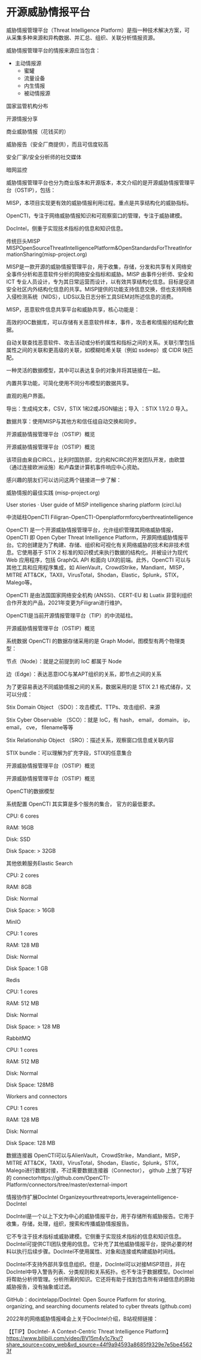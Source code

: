 # 开源威胁情报平台

威胁情报管理平台（Threat Intelligence Platform）是指一种技术解决方案，可从采集多种来源和异构数据、并汇总、组织、关联分析情报资源。

威胁情报管理平台的情报来源应当包含：    
- 主动情报源
  - 蜜罐
  - 流量设备
  - 内生情报
  - 被动情报源

国家监管机构分布

开源情报分享

商业威胁情报（花钱买的）

威胁报告（安全厂商提供），而且可信度较高

安全厂家/安全分析师的社交媒体

暗网监控



威胁情报管理平台也分为商业版本和开源版本，本文介绍的是开源威胁情报管理平台（OSTIP），包括：

MISP，本项目实现更有效的威胁情报利用过程。重点是共享结构化的威胁指标。

OpenCTI，专注于网络威胁情报知识和可观察窗口的管理，专注于威胁建模。

DocIntel，侧重于实现技术指标的信息和知识信息。



传统巨头MISP
MISPOpenSourceThreatIntelligencePlatform&OpenStandardsForThreatInformationSharing(misp-project.org)

MISP是一款开源的威胁情报管理平台，用于收集，存储，分发和共享有关网络安全事件分析和恶意软件分析的网络安全指标和威胁。MISP 由事件分析师、安全和 ICT 专业人员设计，专为其日常运营而设计，以有效共享结构化信息。目标是促进安全社区内外结构化信息的共享。MISP提供的功能支持信息交换，但也支持网络入侵检测系统（NIDS），LIDS以及日志分析工具SIEM对所述信息的消费。

MISP，恶意软件信息共享平台和威胁共享，核心功能是：



高效的IOC数据库，可以存储有关恶意软件样本，事件，攻击者和情报的结构化数据。



自动关联查找恶意软件、攻击活动或分析的属性和指标之间的关系。关联引擎包括属性之间的关联和更高级的关联，如模糊哈希关联（例如 ssdeep）或 CIDR 块匹配。



一种灵活的数据模型，其中可以表达复杂的对象并将其链接在一起。



内置共享功能，可简化使用不同分布模型的数据共享。



直观的用户界面。



导出：生成纯文本，CSV，STIX 1和2或JSON输出；导入 ：STIX 1.1/2.0 导入。



数据共享：使用MISP与其他方和信任组自动交换和同步。


开源威胁情报管理平台（OSTIP）概览

开源威胁情报管理平台（OSTIP）概览

该项目由来自CIRCL，比利时国防部，北约和NCIRC的开发团队开发，由欧盟（通过连接欧洲设施）和卢森堡计算机事件响应中心资助。



感兴趣的朋友们可以访问这两个链接进一步了解：

威胁情报的最佳实践 (misp-project.org)

User stories · User guide of MISP intelligence sharing platform (circl.lu)









中流砥柱OpenCTI
Filigran-OpenCTI-Openplatformforcyberthreatintelligence

OpenCTI 是一个开源威胁情报管理平台，允许组织管理其网络威胁情报，OpenCTI 即 Open Cyber Threat Intelligence Platform，开源网络威胁情报平台。它的创建是为了构建、存储、组织和可视化有关网络威胁的技术和非技术信息。它使用基于 STIX 2 标准的知识模式来执行数据的结构化。并被设计为现代 Web 应用程序，包括 GraphQL API 和面向 UX的前端。此外，OpenCTI 可以与其他工具和应用程序集成，如 AlienVault，CrowdStrike，Mandiant，MISP，MITRE ATT&CK，TAXII，VirusTotal，Shodan，Elastic，Splunk，STIX，Malego等。

OpenCTI 是由法国国家网络安全机构 (ANSSI)、CERT-EU 和 Luatix 非营利组织合作开发的产品，2021年变更为Filigran进行维护。

OpenCTI是当前开源情报管理平台（TIP）的中流砥柱。

开源威胁情报管理平台（OSTIP）概览

系统数据
OpenCTI 的数据存储采用的是 Graph Model，图模型有两个物理类型：



节点（Node）：就是之前提到的 IoC 都属于 Node



边（Edge）：表达恶意IOC与某APT组织的关系，即节点之间的关系




为了更容易表达不同威胁情报之间的关系，数据采用的是 STIX 2.1 格式储存，又可以分成：


Stix Domain Object （SDO）：攻击模式、TTPs、攻击组织、来源



Stix Cyber Observable （SCO）：就是 IoC，有 hash， email， domain， ip， email， cve， filename等等



Stix Relationship Object （SRO）：描述关系，观察窗口信息或关联内容



STIX bundle：可以理解为扩充字段，STIX的任意集合





开源威胁情报管理平台（OSTIP）概览

开源威胁情报管理平台（OSTIP）概览

OpenCTI的数据模型

系统配置
OpenCTI 其实算是多个服务的集合， 官方的最低要求。


CPU: 6 cores



RAM: 16GB



Disk: SSD



Disk Space: > 32GB


其他依赖服务Elastic Search


CPU: 2 cores



RAM: 8GB



Disk: Normal



Disk Space: > 16GB


MinIO


CPU: 1 cores



RAM: 128 MB



Disk: Normal



Disk Space: 1 GB


Redis


CPU: 1 cores



RAM: 512 MB



Disk: Normal



Disk Space: > 128 MB


RabbitMQ


CPU: 1 cores



RAM: 512 MB



Disk: Normal



Disk Space: 128MB


Workers and connectors


CPU: 1 cores



RAM: 128 MB



Disk: Normal



Disk Space: 128 MB


数据连接器
OpenCTI可以与AlienVault，CrowdStrike，Mandiant，MISP，MITRE ATT&CK，TAXII，VirusTotal，Shodan，Elastic，Splunk，STIX，Malego进行数据对接，不过需要数据连接器（Connector）， github 上放了写好的 connectorhttps://github.com/OpenCTI-Platform/connectors/tree/master/external-import

情报协作扩展DocIntel
Organizeyourthreatreports,leverageintelligence-DocIntel

DocIntel是一个以上下文为中心的威胁情报平台，用于存储所有威胁报告。它用于收集，存储，处理，组织，搜索和传播威胁情报报告。

它不专注于技术指标或威胁建模。它侧重于实现技术指标的信息和知识信息。DocIntel可提供CTI团队使用的信息。它补充了其他威胁情报平台，提供必要的材料以执行后续步骤。DocIntel不使用属性、对象和连接或构建威胁时间线。

DocIntel不支持外部共享信息组织。但是，DocIntel可以对接MISP项目，并在DocIntel中导入警告列表、分类规则和关系拓扑。也不专注于数据模型。DocIntel将帮助分析师管理。分析所需的知识。它还将有助于找到包含所有详细信息的原始威胁报告，没有抽象或过滤。

GitHub：docintelapp/DocIntel: Open Source Platform for storing, organizing, and searching documents related to cyber threats (github.com)

2022年的网络威胁情报峰会上关于DocIntel介绍，B站视频链接：

【【TIP】DocIntel- A Context-Centric Threat Intelligence Platform】 https://www.bilibili.com/video/BV15m4y1c7kv/?share_source=copy_web&vd_source=44f9a94593a8685f9329e7e5be45623f
